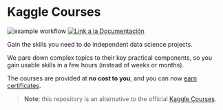 # Kaggle Courses

![example workflow](https://github.com/fralfaro/kaggle-courses/actions/workflows/documentation.yml/badge.svg)
<a href="https://fralfaro.github.io/kaggle-courses/"><img alt="Link a la Documentación" src="https://img.shields.io/badge/docs-link-brightgreen"></a>

Gain the skills you need to do independent data science projects.

We pare down complex topics to their key practical components, so you gain usable skills in a few hours (instead of weeks or months).

The courses are provided at **no cost to you**, and you can now [earn certificates](https://www.kaggle.com/learn-course-certificates).

> **Note**: this repository is an alternative to the official [Kaggle Courses](https://www.kaggle.com/learn).